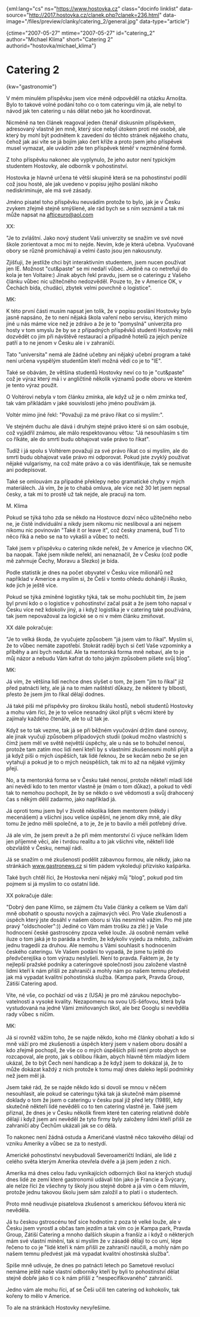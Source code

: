 
{xml:lang="cs" ns="https://www.hostovka.cz" class="docinfo linklist" data-source="http://2017.hostovka.cz/clanek.php?clanek=236.html" data-image="/files/preview/clanky/catering_2/general.jpg" data-type="article"}

{ctime="2007-05-27" mtime="2007-05-27" id="catering\_2" author="Michael Klíma" short="Catering 2" authorid="hostovka/michael\_klima"}

# Catering 2

<!-- generated attribute kw by user_udpatekw.sh on 2020-04-21, do not edit -->

{kw="gastronomie"}

V mém minulém příspěvku jsem více méně odpověděl na otázku Arnošta. Bylo to takové volné podání toho co o tom cateringu vím já, ale nebyl to návod jak ten catering u nás dělat nebo jak ho koordinovat.

Nicméně na ten článek reagoval jeden čtenář diskusním příspěvkem, adresovaný vlastně jen mně, který sice nebyl útokem proti mé osobě, ale který by mohl být podnětem k zavedení do těchto stránek nějakého chatu, čehož jak asi víte se já bojím jako čert kříže a proto jsem jeho příspěvek musel vymazat, ale uvádím zde ten příspěvek téměř v nezměněné formě.

Z toho příspěvku nakonec ale vyplynulo, že jeho autor není typickým studentem Hostovky, ale odborník v pohostinství.

Hostovka je hlavně určena té větší skupině která se na pohostinství podílí což jsou hosté, ale jak uvedeno v popisu jejího poslání nikoho nediskriminuje, ale má své zásady.

Jméno pisatel toho příspěvku neuvádím protože to bylo, jak je v Česku zvykem zřejmě stejně smýšlené, ale rád bych se s ním seznámil a tak mi může napsat na afticeuro@aol.com

XX:

"Je to zvláštní. Jako nový student Vaši univerzity se snažím ve své nové škole zorientovat a moc mi to nejde. Nevím, kde je která učebna. Vyučované obory se různě promíchávají a velmi často jsou jen nakousnuty.

Zjišťuji, že jestliže chci být interaktivním studentem, jsem nucen používat jen IE. Možnost "cut&paste" se mi nedaří vůbec. Jedině na co netrefuji do kola je ten Voltaire:) Jinak abych řekl pravdu, jsem se o cateringu z Vašeho článku vůbec nic užitečného nedozvěděl. Pouze to, že v Americe OK, v Čechách bída, chudáci, zbytek velmi povrchně o logistice".

MK:

K této první části musím napsat jen tolik, že v popisu poslání Hostovky bylo jasně napsáno, že to není nějaká škola vaření nebo servisu, kterých mimo jiné u nás máme více než je zdrávo a že je to "pomyslná" univerzita pro hosty v tom smyslu že by se z případných příspěvků studenti Hostovky měli dozvědět co jim při návštěvě restaurací a případně hotelů za jejich peníze patří a to ne jenom v Česku ale i v zahraničí.

Tato "universita" nemá ale žádné učebny ani nějaký učební program a také není určena vyspělým studentům kteří možná vědí co je to "IE".

Také se obávám, že většina studentů Hostovky neví co to je "cut&paste" což je výraz který má i v angličtině několik významů podle oboru ve kterém je tento výraz použit.

O Voltérovi nebyla v tom článku zmínka, ale když už je o něm zmínka teď, tak vám přikládám v jaké souvislosti jeho jméno používám já.

Voltér mimo jiné řekl: "Považuji za mé právo říkat co si myslím:".

Ve stejném duchu ale dává i druhým stejné právo které si on sám osobuje, což vyjádřil známou, ale málo respektovanou větou: "Já nesouhlasím s tím co říkáte, ale do smrti budu obhajovat vaše právo to říkat".

Tudíž i já spolu s Voltérem považuji za své právo říkat co si myslím, ale do smrti budu obhajovat vaše právo mi odporovat. Pokud jste zvyklý používat nějaké vulgarismy, na což máte právo a co vás identifikuje, tak se nemusíte ani podepisovat.

Také se omlouvám za případné překlepy nebo gramatické chyby v mých materiálech. Já vím, že je to chabá omluva, ale více než 30 let jsem nepsal česky, a tak mi to prostě už tak nejde, ale pracuji na tom.

M. Klima

Pokud se týká toho zda se někdo na Hostovce dozví něco užitečného nebo ne, je čistě individuální a nikdy jsem nikomu nic nesliboval a ani nejsem nikomu nic povinován "Také it or leave it", což česky znamená, buď Ti to něco říká a nebo se na to vykašli a vůbec to nečti.

Také jsem v příspěvku o catering nikde neřekl, že v Americe je všechno OK, ba naopak. Také jsem nikde neřekl, ani nenaznačil, že v Česku (což podle mě zahrnuje Čechy, Moravu a Slezko) je bída.

Podle statistik je dnes na počet obyvatel v Česku více milionářů než například v Americe a myslím si, že Češi v tomto ohledu dohánějí i Rusko, kde jich je ještě více.

Pokud se týká zmíněné logistiky týká, tak se mohu pochlubit tím, že jsem byl první kdo o o logistice v pohostinství začal psát a že jsem toho napsal v Česku více než kdokoliv jiný, a i když logistika je v catering také používána, tak jsem nepovažoval za logické se o ni v mém článku zmiňovat.

XX dále pokračuje:

"Je to velká škoda, že vyučujete způsobem "já jsem vám to říkal". Myslím si, že to vůbec nemáte zapotřebí. Stokrát raději bych si četl Vaše vzpomínky a příběhy a ani bych nedutal. Ale ta mentorská forma mně nebaví, ale to je můj názor a nebudu Vám kafrat do toho jakým způsobem píšete svůj blog".

MK:

Já vím, že většina lidí nechce dnes slyšet o tom, že jsem "jim to říkal" již před patnácti lety, ale já na to mám naštěstí důkazy, že některé ty blbosti, přesto že jsem jim to říkal dělají dodnes.

Já také píši mé příspěvky pro širokou škálu hostů, neboli studentů Hostovky a mohu vám říci, že je to velice nesnadný úkol přijít s věcmi které by zajímaly každého čtenáře, ale to už tak je.

Když se to tak vezme, tak já se při běžném vyučování držím dané osnovy, ale jinak vyučuji způsobem případových studii (pokud možno vlastních) s čímž jsem měl ve světě největší úspěchy, ale u nás se to bohužel nenosí, protože tam zatím moc lidí není kteří by s vlastními zkušenosmi mohli přijít a já když píši o mých úspěších, tak lidé řeknou, že se kecám nebo že se jen vytahuji a pokud je to o mých neúspěších, tak mi to až na nějaké výjimky přejí.

No, a ta mentorská forma se v Česku také nenosí, protože někteří mladí lidé ani nevědí kdo to ten mentor vlastně je (mám o tom důkaz), a pokud to vědí tak to nemohou pochopit, že by se někdo o své vědomosti a svůj drahocený čas s někým dělil zadarmo, jako například já.

Já oproti tomu jsem byl v životě několika lidem mentorem (někdy i mecenášem) a všichni jsou velice úspěšní, ne jenom díky mně, ale díky tomu že jedno měli společné, a to je, že je to bavilo a měli potřebný drive.

Já ale vím, že jsem prevít a že při mém mentorství či výuce neříkám lidem jen příjemné věci, ale i tvrdou realitu a to jak všichni víte, někteří lidé obzvláště v Česku, nemají rádi.

Já se snažím o mé zkušenosti podělit zábavnou formou, ale někdy, jako na stránkách www.gastronews.cz si tím pádem vykoleduji přízvisko kašpárka.

Také bych chtěl říci, že Hostovka není nějaký můj "blog", pokud pod tím pojmem si já myslím to co ostatní lidé.

XX pokračuje dále:

"Dobrý den pane Klímo, se zájmem čtu Vaše články a celkem se Vám daří mně obohatit o spoustu nových a zajímavých věcí. Pro Vaše zkušenosti a úspěch který jste dosáhl v našem oboru si Vás nesmírně vážím. Pro mě jste pravý "oldschooler":)) Jediné co Vám mám trošku za zlé:) je Vaše hodnocení české gastroscény zpoza velké louže. Já osobně nemám velké iluze o tom jaká je to paráda a tvrdím, že kdykoliv vyjedu za město, zažívám jednu tragedii za druhou. Ale nemohu s Vámi souhlasit s hodnocením českého cateringu. Ve Vašem podání to vypadá, že jsme tu ještě do předvčerejška o tom výrazu neslyšeli. Není to pravda. Faktem je, že ty nejlepší pražské podniky a cateringové společnosti jsou založené vlastně lidmi kteří k nám přišli ze zahraničí a mohly nám po našem temnu předvést jak má vypadat kvalitní pohostinská služba. (Kampa park, Pravda Group, Zátiší Catering apod.

Víte, né vše, co pochází od vás z (USA) je pro mě zárukou nepochybo-vatelnosti a vysoké kvality. Nezapomenu na svou US-šéfovou, která byla vystudovaná na jedné Vámi zmiňovaných škol, ale bez Googlu si nevěděla rady vůbec s ničím.

MK:

Já si rovněž vážím toho, že se najde někdo, koho mé články obohatí a kdo si mně váží pro mé zkušenosti a úspěch který jsem v našem oboru dosáhl a kdo zřejmě pochopil, že vše co o mých úspěších píši není proto abych se rozcapoval, ale proto, jak s oblibou říkám, abych hlavně těm mladým lidem ukázal, že to být Čech není handicap a že když jsem to dokázal já, že to může dokázat každý z nich protože k tomu mají dnes daleko lepší podmínky než jsem měl já.

Jsem také rád, že se najde někdo kdo si dovolí se mnou v něčem nesouhlasit, ale pokud se cateringu týká tak já skutečně mám písemné doklady o tom že jsem o cateringu v česku psal již před lety (1989), kdy skutečně někteří lidé nevěděli co to ten catering vlastně je. Také jsem přiznal, že dnes je v Česku několik firem které ten catering relativně dobře dělají i když jsem ani nevěděl že tyto firmy byly založeny lidmi kteří přišli ze zahraničí aby Čechům ukázali jak se co dělá.

To nakonec není žádná ostuda a Američané vlastně něco takového dělají od vzniku Ameriky a vůbec se za to nestydí.

Americké pohostinství nevybudovali Severoameričtí Indiáni, ale lidé z celého světa kterým Amerika otevřela dvéře a já jsem jeden z nich.

Amerika má dnes celou řadu vynikajících odborných škol na kterých studují dnes lidé ze zemí které gastronomii udávali tón jako je Francie a Švýcary, ale nelze říci že všechny ty školy jsou stejně dobré a já vím o čem mluvím, protože jednu takovou školu jsem sám založil a to platí i o studentech.

Proto mně neudivuje pisatelova zkušenost s americkou šéfovou která nic nevěděla.

Já tu českou gstroscénu teď sice hodnotím z poza té velké louže, ale v Česku jsem vyrostl a občas tam jezdím a tak vím co je Kampa park, Pravda Group, Zátiší Catering a mnoho dalších skupin a franšíz a i když o některých mám své vlastní mínění, tak si myslím že v zásadě dělají to co umí, lépe řečeno to co je "lidé kteří k nám přišli ze zahraničí naučili, a mohly nám po našem temnu předvést jak má vypadat kvalitní ohostinská služba".

Spíše mně udivuje, že dnes po patnácti letech po Sametové revoluci nemáme ještě naše vlastní odborníky kteří by byli to pohostinství dělat stejně dobře jako ti co k nám příšlí z "nespecifikovaného" zahraničí.

Jedno vám ale mohu říci, ať se Češi učili ten catering od kohokoliv, tak kořeny to mělo v Americe.

To ale na stránkách Hostovky nevyřešíme.

